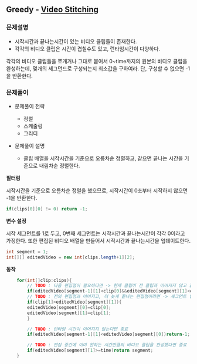 ## Greedy - [Video Stitching](https://leetcode.com/problems/video-stitching/)

### 문제설명

- 시작시간과 끝나는시간이 있는 비디오 클립들이 존재한다.
- 각각의 비디오 클립은 시간이 겹칠수도 있고, 런타임시간이 다양하다.

각각의 비디오 클립들을 쪼개거나 그대로 붙여서 0~time까지의 원본의 비디오 클립을 완성하는데, 몇개의 세그먼드로 구성되는지
최소값을 구하여라. 단, 구성할 수 없으면 -1을 반환한다.

### 문제풀이

- 문제풀이 전략
    - 정렬
    - 스케줄링
    - 그리디

- 문제풀이 설명
  - 클립 배열을 시작시간을 기준으로 오름차순 정렬하고, 같으면 끝나는 시간을 기준으로 내림차순 정렬한다.

**필터링**

시작시간을 기준으로 오름차순 정렬을 했으므로, 시작시간이 0초부터 시작하지 않으면 -1을 반환한다.

```java
if(clips[0][0] != 0) return -1;
```

**변수 설정**

시작 세그먼트를 1로 두고, 0번째 세그먼트는 시작시간과 끝나는시간이 각각 0이라고 가정한다. 또한 편집된 비디오 배열을 만들어서
시작시간과 끝나는시간을 업데이트한다.

```java
int segment = 1;
int[][] editedVideo = new int[clips.length+1][2];
```

**동작**

```java
    for(int[]clip:clips){
        // TODO : 다음 편집점이 필요하다면 -> 현재 클립이 전 클립과 이어지지 않고 끝나는 시간이 더 뒤에 끝난다면
        if(editedVideo[segment-1][1]<clip[0]&&editedVideo[segment][1]<clip[1])segment++;
        // TODO : 전의 편집점과 이어지고, 더 늦게 끝나는 편집점이라면 -> 세그먼트 업데이트
        if(clip[1]>editedVideo[segment][1]){
        editedVideo[segment][0]=clip[0];
        editedVideo[segment][1]=clip[1];
        }

        // TODO : 런타임 시간이 이어지지 않는다면 종료
        if(editedVideo[segment-1][1]<editedVideo[segment][0])return-1;

        // TODO : 편집 중간에 이미 원하는 시간만큼의 비디오 클립을 완성했다면 종료
        if(editedVideo[segment][1]>=time)return segment;
    }
```
